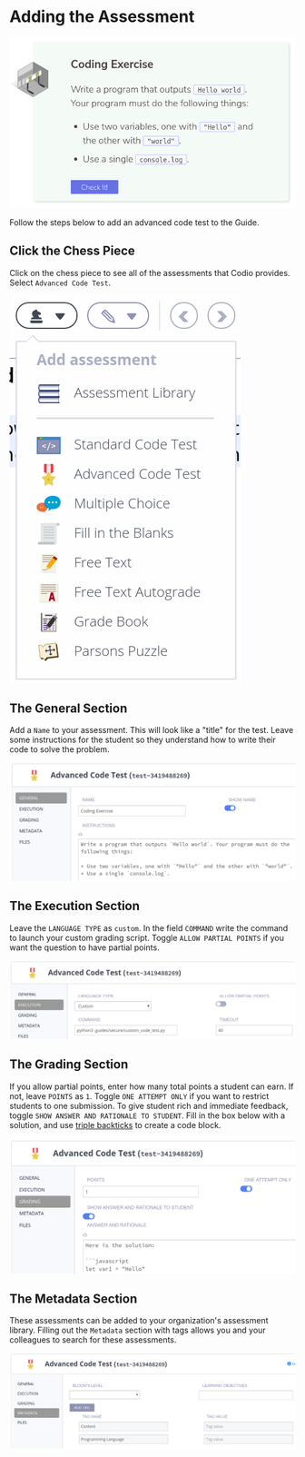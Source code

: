 # Adding the Assessment

![Student View](.guides/img/coding_exercise.png)

Follow the steps below to add an advanced code test to the Guide.

## Click the Chess Piece
Click on the chess piece to see all of the assessments that Codio provides. Select `Advanced Code Test`.

![Click Assessments](.guides/img/add_assessment.png)

## The General Section
Add a `Name` to your assessment. This will look like a "title" for the test. Leave some instructions for the student so they understand how to write their code to solve the problem.

![General Section](.guides/img/general.png)

## The Execution Section
Leave the `LANGUAGE TYPE` as `custom`. In the field `COMMAND` write the command to launch your custom grading script. Toggle `ALLOW PARTIAL POINTS` if you want the question to have partial points.

![Execution Section](.guides/img/execution.png)

## The Grading Section
If you allow partial points, enter how many total points a student can earn. If not, leave `POINTS` as `1`. Toggle `ONE ATTEMPT ONLY` if you want to restrict students to one submission. To give student rich and immediate feedback, toggle `SHOW ANSWER AND RATIONALE TO STUDENT`. Fill in the box below with a solution, and use [triple backticks](https://help.github.com/en/github/writing-on-github/creating-and-highlighting-code-blocks) to create a code block.

![Grading Section](.guides/img/grading.png)

## The Metadata Section
These assessments can be added to your organization's assessment library. Filling out the `Metadata` section with tags allows you and your colleagues to search for these assessments. 

![Metadata Section](.guides/img/metadata.png)